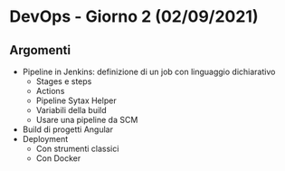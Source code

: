 # DevOps - Giorno 2 (02/09/2021)

## Argomenti
- Pipeline in Jenkins: definizione di un job con linguaggio dichiarativo
  - Stages e steps
  - Actions
  - Pipeline Sytax Helper
  - Variabili della build
  - Usare una pipeline da SCM
- Build di progetti Angular
- Deployment
  - Con strumenti classici
  - Con Docker
